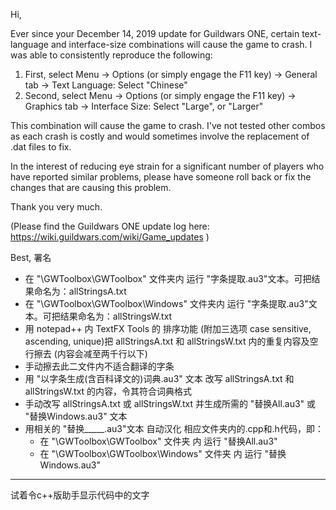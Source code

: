 Hi,

Ever since your December 14, 2019 update for Guildwars ONE, certain text-language and interface-size combinations will cause the game to crash. I was able to consistently reproduce the following:

1) First, select Menu -> Options (or simply engage the F11 key) -> General tab -> Text Language: Select "Chinese"
2) Second, select Menu -> Options (or simply engage the F11 key) -> Graphics tab -> Interface Size: Select "Large", or "Larger"

This combination will cause the game to crash. I've not tested other combos as each crash is costly and would sometimes involve the replacement of .dat files to fix.

In the interest of reducing eye strain for a significant number of players who have reported similar problems, please have someone roll back or fix the changes that are causing this problem.

Thank you very much.

(Please find the Guildwars ONE update log here: https://wiki.guildwars.com/wiki/Game_updates )

Best,
署名 





* 在 "\GWToolbox\GWToolbox\" 文件夹内 运行 "字条提取.au3"文本。可把结果命名为：allStringsA.txt
* 在 "\GWToolbox\GWToolbox\Windows\" 文件夹内 运行 "字条提取.au3"文本。可把结果命名为：allStringsW.txt
* 用 notepad++ 内 TextFX Tools 的 排序功能 (附加三选项 case sensitive, ascending, unique)把 allStringsA.txt 和 allStringsW.txt 内的重复内容及空行擦去 (内容会减至两千行以下)
* 手动擦去此二文件内不适合翻译的字条
* 用 "以字条生成(含百科译文的)词典.au3" 文本 改写 allStringsA.txt 和 allStringsW.txt 的内容，令其符合词典格式
* 手动改写 allStringsA.txt 或 allStringsW.txt 并生成所需的 "替换All.au3" 或 "替换Windows.au3" 文本
* 用相关的 "替换_____.au3"文本 自动汉化 相应文件夹内的.cpp和.h代码，即：
  * 在 "\GWToolbox\GWToolbox\" 文件夹 内 运行 "替换All.au3"
  * 在 "\GWToolbox\GWToolbox\Windows\" 文件夹 内 运行 "替换Windows.au3"
<hr>
试着令c++版助手显示代码中的文字
